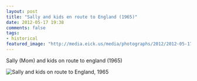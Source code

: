 ```yaml
---
layout: post
title: "Sally and kids en route to England (1965)"
date: 2012-05-17 19:38
comments: false
tags:
- historical
featured_image: "http://media.eick.us/media/photographs/2012/2012-05-17/Sally-and-kids-on-route-to-england.jpg"
---
```

Sally (Mom) and kids on route to england (1965)

![Sally and kids on route to England, 1965](http://media.eick.us/media/photographs/2012/2012-05-17/Sally-and-kids-on-route-to-england.jpg)

